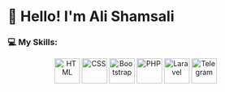 # 👋 Hello! I'm Ali Shamsali

### 💻 My Skills:

<p align="center">
  <img src="https://cdn.jsdelivr.net/gh/devicons/devicon/icons/html5/html5-original.svg" alt="HTML" width="50" height="50"/> 
  <img src="https://cdn.jsdelivr.net/gh/devicons/devicon/icons/css3/css3-original.svg" alt="CSS" width="50" height="50"/>
  <img src="https://cdn.jsdelivr.net/gh/devicons/devicon/icons/bootstrap/bootstrap-original.svg" alt="Bootstrap" width="50" height="50"/>
  <img src="https://cdn.jsdelivr.net/gh/devicons/devicon/icons/php/php-original.svg" alt="PHP" width="50" height="50"/>
  <img src="https://upload.wikimedia.org/wikipedia/commons/9/9a/Laravel.svg" alt="Laravel" width="50" height="50"/>
  <img src="https://cdn.jsdelivr.net/gh/devicons/devicon/icons/telegram/telegram-original.svg" alt="Telegram" width="50" height="50"/>
</p>

